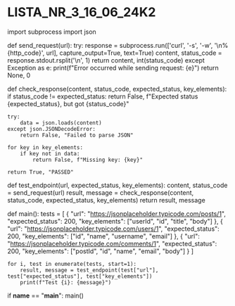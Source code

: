# LISTA_NR_3_16_06_24K2


import subprocess
import json


def send_request(url):
    try:
        response = subprocess.run(['curl', '-s', '-w', '\n%{http_code}', url], capture_output=True, text=True)
        content, status_code = response.stdout.rsplit('\n', 1)
        return content, int(status_code)
    except Exception as e:
        print(f"Error occurred while sending request: {e}")
        return None, 0


def check_response(content, status_code, expected_status, key_elements):
    if status_code != expected_status:
        return False, f"Expected status {expected_status}, but got {status_code}"

    try:
        data = json.loads(content)
    except json.JSONDecodeError:
        return False, "Failed to parse JSON"

    for key in key_elements:
        if key not in data:
            return False, f"Missing key: {key}"

    return True, "PASSED"


def test_endpoint(url, expected_status, key_elements):
    content, status_code = send_request(url)
    result, message = check_response(content, status_code, expected_status, key_elements)
    return result, message


def main():
    tests = [
        {
            "url": "https://jsonplaceholder.typicode.com/posts/1",
            "expected_status": 200,
            "key_elements": ["userId", "id", "title", "body"]
        },
        {
            "url": "https://jsonplaceholder.typicode.com/users/1",
            "expected_status": 200,
            "key_elements": ["id", "name", "username", "email"]
        },
        {
            "url": "https://jsonplaceholder.typicode.com/comments/1",
            "expected_status": 200,
            "key_elements": ["postId", "id", "name", "email", "body"]
        }
    ]

    for i, test in enumerate(tests, start=1):
        result, message = test_endpoint(test["url"], test["expected_status"], test["key_elements"])
        print(f"Test {i}: {message}")


if __name__ == "__main__":
    main()
